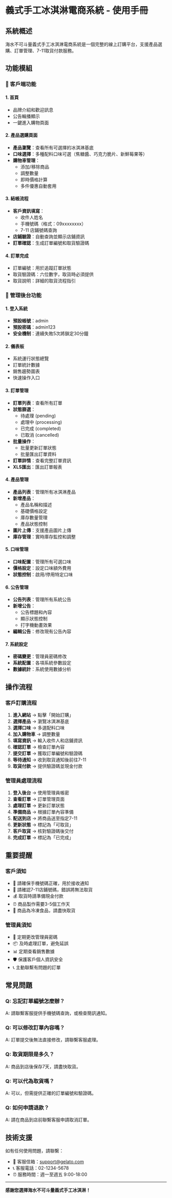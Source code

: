 # 義式手工冰淇淋電商系統 - 使用手冊

## 系統概述

海水不可斗量義式手工冰淇淋電商系統是一個完整的線上訂購平台，支援產品選購、訂單管理、7-11取貨付款服務。

## 功能模組

### 🍨 客戶端功能

#### 1. 首頁
- 品牌介紹和歡迎訊息
- 公告輪播顯示
- 一鍵進入購物頁面

#### 2. 產品選購頁面
- **產品瀏覽**：查看所有可選擇的冰淇淋基底
- **口味選擇**：多種配料口味可選（焦糖醬、巧克力脆片、新鮮莓果等）
- **購物車管理**：
  - 添加/移除商品
  - 調整數量
  - 即時價格計算
  - 多件優惠自動套用

#### 3. 結帳流程
- **客戶資訊填寫**：
  - 收件人姓名
  - 手機號碼（格式：09xxxxxxxx）
  - 7-11 店鋪號碼查詢
- **店鋪驗證**：自動查詢並顯示店鋪資訊
- **訂單確認**：生成訂單編號和取貨驗證碼

#### 4. 訂單完成
- 訂單編號：用於追蹤訂單狀態
- 取貨驗證碼：六位數字，取貨時必須提供
- 取貨說明：詳細的取貨流程指引

### 🔧 管理後台功能

#### 1. 登入系統
- **預設帳號**：admin
- **預設密碼**：admin123
- **安全機制**：連續失敗5次將鎖定30分鐘

#### 2. 儀表板
- 系統運行狀態總覽
- 訂單統計數據
- 銷售趨勢圖表
- 快速操作入口

#### 3. 訂單管理
- **訂單列表**：查看所有訂單
- **狀態篩選**：
  - 待處理 (pending)
  - 處理中 (processing)
  - 已完成 (completed)
  - 已取消 (cancelled)
- **批量操作**：
  - 批量更新訂單狀態
  - 批量匯出訂單資料
- **訂單詳情**：查看完整訂單資訊
- **XLS匯出**：匯出訂單報表

#### 4. 產品管理
- **產品列表**：管理所有冰淇淋產品
- **新增產品**：
  - 產品名稱和描述
  - 基礎價格設定
  - 庫存數量管理
  - 產品狀態控制
- **圖片上傳**：支援產品圖片上傳
- **庫存管理**：實時庫存監控和調整

#### 5. 口味管理
- **口味配置**：管理所有可選口味
- **價格設定**：設定口味額外費用
- **狀態控制**：啟用/停用特定口味

#### 6. 公告管理
- **公告列表**：管理所有系統公告
- **新增公告**：
  - 公告標題和內容
  - 顯示狀態控制
  - 打字機動畫效果
- **編輯公告**：修改現有公告內容

#### 7. 系統設定
- **密碼變更**：管理員密碼修改
- **系統配置**：各項系統參數設定
- **數據統計**：系統使用數據分析

## 操作流程

### 客戶訂購流程

1. **進入網站** → 點擊「開始訂購」
2. **選擇產品** → 瀏覽冰淇淋基底
3. **選擇口味** → 多選配料口味
4. **加入購物車** → 調整數量
5. **填寫資訊** → 輸入收件人和店鋪資訊
6. **確認訂單** → 檢查訂單內容
7. **提交訂單** → 獲取訂單編號和驗證碼
8. **等待通知** → 收到取貨通知後前往7-11
9. **取貨付款** → 提供驗證碼並現金付款

### 管理員處理流程

1. **登入後台** → 使用管理員帳密
2. **查看訂單** → 訂單管理頁面
3. **處理訂單** → 更新訂單狀態
4. **準備商品** → 根據訂單內容準備
5. **配送到店** → 將商品送至指定7-11
6. **更新狀態** → 標記為「可取貨」
7. **客戶取貨** → 核對驗證碼後交付
8. **完成訂單** → 標記為「已完成」

## 重要提醒

### 客戶須知
- 📱 請確保手機號碼正確，用於接收通知
- 🏪 請確認7-11店鋪號碼，錯誤將無法取貨
- 💰 取貨時請準備現金付款
- ⏰ 商品製作需要3-5個工作天
- 🧊 商品為冷凍食品，請盡快取貨

### 管理員須知
- 🔐 定期更改管理員密碼
- 📦 及時處理訂單，避免延誤
- 📊 定期查看銷售數據
- 🛡️ 保護客戶個人資訊安全
- 📞 主動聯繫有問題的訂單

## 常見問題

### Q: 忘記訂單編號怎麼辦？
A: 請聯繫客服提供手機號碼查詢，或檢查簡訊通知。

### Q: 可以修改訂單內容嗎？
A: 訂單提交後無法直接修改，請聯繫客服處理。

### Q: 取貨期限是多久？
A: 商品到店後保存7天，請盡快取貨。

### Q: 可以代為取貨嗎？
A: 可以，但需提供正確的訂單編號和驗證碼。

### Q: 如何申請退款？
A: 請在商品到店前聯繫客服申請取消訂單。

## 技術支援

如有任何使用問題，請聯繫：
- 📧 客服信箱：support@gelato.com
- 📞 客服電話：02-1234-5678
- ⏰ 服務時間：週一至週五 9:00-18:00

---

**感謝您選擇海水不可斗量義式手工冰淇淋！**

